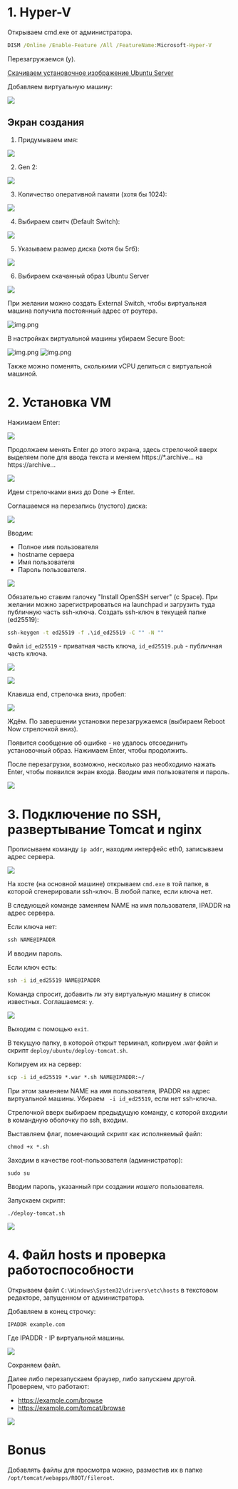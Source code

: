 # 1. Hyper-V
Открываем cmd.exe от администратора.
```cmd
DISM /Online /Enable-Feature /All /FeatureName:Microsoft-Hyper-V
```
Перезагружаемся (y).

[Скачиваем установочное изображение Ubuntu Server](
https://releases.ubuntu.com/24.04.2/ubuntu-24.04.2-live-server-amd64.iso)

Добавляем виртуальную машину:

![](img/1/1-vm.png)

## Экран создания
1. Придумываем имя:

![](img/1/1.1-name.png)

2. Gen 2:

![](img/1/1.2-gen2.png)

3. Количество оперативной памяти (хотя бы 1024):

![](img/1/1.3-mem.png)

4. Выбираем свитч (Default Switch):

![](img/1/1.4-switch.png)

5. Указываем размер диска (хотя бы 5гб):

![](img/1/1.5-disk.png)

6. Выбираем скачанный образ Ubuntu Server

![](img/1/1.6-iso.png)

При желании можно создать External Switch, 
чтобы виртуальная машина получила постоянный адрес от роутера.

![img.png](img/1/1-external.png)

В настройках виртуальной машины убираем Secure Boot:

![img.png](img/1/1-nosecureboot-menu.png)
![img.png](img/1/1-nosecureboot.png)

Также можно поменять, сколькими vCPU делиться с виртуальной машиной.

# 2. Установка VM
Нажимаем Enter:

![](img/2/2-boot-menu.png)

Продолжаем менять Enter до этого экрана, 
здесь стрелочкой вверх выделяем поле для ввода текста 
и меняем https://*.archive... на https://archive...

![](img/2/2-mirror.png)

Идем стрелочками вниз до Done -> Enter.

Соглашаемся на перезапись (пустого) диска:

![](img/2/2-disk-setup.png)

Вводим:
- Полное имя пользователя
- hostname сервера
- Имя пользователя
- Пароль пользователя.

![](img/2/2-profile.png)

Обязательно ставим галочку "Install OpenSSH server" (с Space).
При желании можно зарегистрироваться на launchpad и загрузить туда публичную часть ssh-ключа.
Создать ssh-ключ в текущей папке (ed25519):
```cmd
ssh-keygen -t ed25519 -f .\id_ed25519 -C "" -N ""
``` 
Файл `id_ed25519` - приватная часть ключа,
`id_ed25519.pub` - публичная часть ключа.

![](img/2/2-import-key.png)

![](img/2/2-ssh-done.png)

Клавиша end, стрелочка вниз, пробел:

![](img/2/2-no-bloat.png)

Ждём. По завершении установки перезагружаемся (выбираем Reboot Now стрелочкой вниз).

Появится сообщение об ошибке - не удалось отсоединить установочный образ. 
Нажимаем Enter, чтобы продолжить.

После перезагрузки, возможно, несколько раз необходимо нажать Enter, 
чтобы появился экран входа. Вводим имя пользователя и пароль.

![](img/2/2-tty1-login.png)

# 3. Подключение по SSH, развертывание Tomcat и nginx
Прописываем команду `ip addr`, находим интерфейс eth0, записываем адрес сервера.

![](img/3/3-ipaddr.png)

На хосте (на основной машине) открываем `cmd.exe` в той папке, 
в которой сгенерировали ssh-ключ.
В любой папке, если ключа нет.

В следующей команде заменяем 
NAME на имя пользователя, IPADDR на адрес сервера.

Если ключа нет:
```cmd
ssh NAME@IPADDR  
```
И вводим пароль.

Если ключ есть:
```cmd
ssh -i id_ed25519 NAME@IPADDR  
```

Команда спросит, добавить ли эту виртуальную машину 
в список известных. Соглашаемся: `y`.

![](img/3/3-ssh.png)

Выходим с помощью `exit`.

В текущую папку, в которой открыт терминал, 
копируем .war файл и скрипт `deploy/ubuntu/deploy-tomcat.sh`.

Копируем их на сервер:
```cmd
scp -i id_ed25519 *.war *.sh NAME@IPADDR:~/
```
При этом заменяем NAME на имя пользователя,
IPADDR на адрес виртуальной машины. 
Убираем ` -i id_ed25519`, если нет ssh-ключа.

Стрелочкой вверх выбираем предыдущую команду, 
с которой входили в командную оболочку по ssh, входим.

Выставляем флаг, помечающий скрипт как исполняемый файл:
```shell
chmod +x *.sh 
```

Заходим в качестве root-пользователя (администратор):
```shell
sudo su
```
Вводим пароль, указанный при создании _нашего_ пользователя.

Запускаем скрипт:
```shell
./deploy-tomcat.sh
```

![](img/3/3-script.png)

# 4. Файл hosts и проверка работоспособности
Открываем файл `C:\Windows\System32\drivers\etc\hosts` 
в текстовом редакторе, запущенном от администратора.

Добавляем в конец строчку:
```hosts
IPADDR example.com
```
Где IPADDR - IP виртуальной машины.

![](img/4/4-hosts.png)

Сохраняем файл.

Далее либо перезапускаем браузер, либо запускаем другой. 
Проверяем, что работают:
- https://example.com/browse
- https://example.com/tomcat/browse

![](img/4/4-profit.png)

# Bonus

Добавлять файлы для просмотра можно, разместив их в папке 
`/opt/tomcat/webapps/ROOT/fileroot`.
